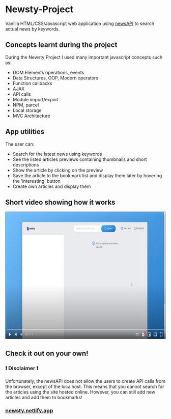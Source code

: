 # Newsty-Project
Vanilla HTML/CSS/Javascript web application using [newsAPI](https://newsapi.org/) to search actual news by keywords.

## Concepts learnt during the project
During the Newsty Project I used many important javascript concepts such as:
- DOM Elements operations, events
- Data Structures, OOP, Modern operators
- Function callbacks
- AJAX
- API calls
- Module import/export
- NPM, parcel
- Local storage
- MVC Architecture

## App utilities
The user can:
- Search for the latest news using keywords
- See the listed articles previews containing thumbnails and short descriptions
- Show the article by clicking on the preview
- Save the article to the bookmark list and display them later by hovering the 'interesting' button
- Create own articles and display them

## Short video showing how it works

[<img src="https://github.com/czaacza/Newsty-Project/blob/master/helpFiles/videoImg.PNG" width="792" height="400"/>](https://www.youtube.com/watch?v=ibjDHH2049g "Newsty Project presentation")


## Check it out on your own! 
### ❗ Disclaimer ❗

Unfortunately, the newsAPI does not allow the users to create API calls from the browser, except of the localhost. This means that you cannot search for the articles using the site hosted online. However, you can still add new articles and add them to bookmarks!

### [newsty.netlify.app](https://newsty.netlify.app/)
